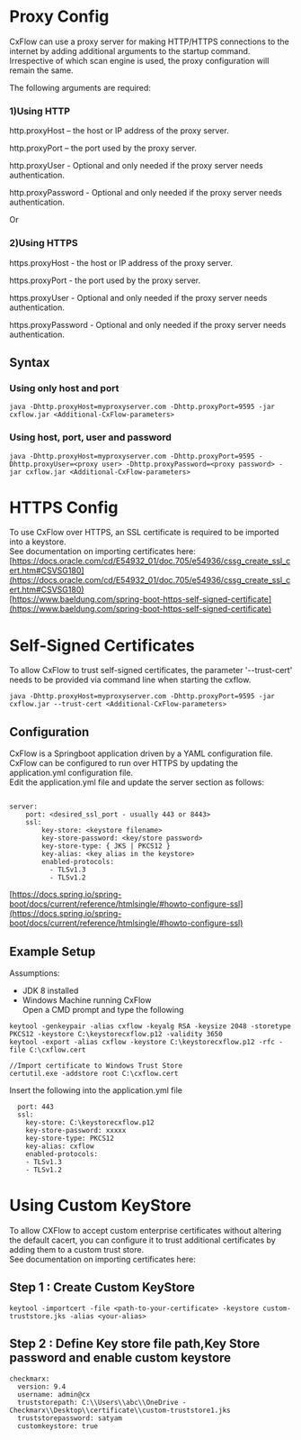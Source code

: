 
# Proxy Config

CxFlow can use a proxy server for making HTTP/HTTPS connections to the internet by adding additional arguments to the startup command. Irrespective of which scan engine is used, the proxy configuration will remain the same.

The following arguments are required:

### 1)Using HTTP
http.proxyHost – the host or IP address of the proxy server.

http.proxyPort – the port used by the proxy server.

http.proxyUser - Optional and only needed if the proxy server needs authentication.

http.proxyPassword - Optional and only needed if the proxy server needs authentication.

Or

### 2)Using HTTPS

https.proxyHost - the host or IP address of the proxy server.

https.proxyPort - the port used by the proxy server.

https.proxyUser - Optional and only needed if the proxy server needs authentication.

https.proxyPassword - Optional and only needed if the proxy server needs authentication.


## Syntax

### Using only host and port

```
java -Dhttp.proxyHost=myproxyserver.com -Dhttp.proxyPort=9595 -jar cxflow.jar <Additional-CxFlow-parameters>
```

### Using host, port, user and password

```
java -Dhttp.proxyHost=myproxyserver.com -Dhttp.proxyPort=9595 -Dhttp.proxyUser=<proxy user> -Dhttp.proxyPassword=<proxy password> -jar cxflow.jar <Additional-CxFlow-parameters>
```

# HTTPS Config

To use CxFlow over HTTPS, an SSL certificate is required to be imported into a keystore.
<br>See documentation on importing certificates here: 
<br>[https://docs.oracle.com/cd/E54932_01/doc.705/e54936/cssg_create_ssl_cert.htm#CSVSG180](https://docs.oracle.com/cd/E54932_01/doc.705/e54936/cssg_create_ssl_cert.htm#CSVSG180)
<br>[https://www.baeldung.com/spring-boot-https-self-signed-certificate](https://www.baeldung.com/spring-boot-https-self-signed-certificate)


# Self-Signed Certificates

To allow CxFlow to trust self-signed certificates, the parameter '--trust-cert' needs to be provided via command line when starting the cxflow.

```
java -Dhttp.proxyHost=myproxyserver.com -Dhttp.proxyPort=9595 -jar cxflow.jar --trust-cert <Additional-CxFlow-parameters>
```

## Configuration
CxFlow is a Springboot application driven by a YAML configuration file. CxFlow can be configured to run over HTTPS by updating the application.yml configuration file.
<br>Edit the application.yml file and update the server section as follows:
```

server:
    port: <desired_ssl_port - usually 443 or 8443>
    ssl:
        key-store: <keystore filename>
        key-store-password: <key/store password>
        key-store-type: { JKS | PKCS12 }
        key-alias: <key alias in the keystore>
        enabled-protocols:
          - TLSv1.3
          - TLSv1.2
```
[https://docs.spring.io/spring-boot/docs/current/reference/htmlsingle/#howto-configure-ssl](https://docs.spring.io/spring-boot/docs/current/reference/htmlsingle/#howto-configure-ssl)

## Example Setup
Assumptions:
  * JDK 8 installed
  * Windows Machine running CxFlow
<br>Open a CMD prompt and type the following
```
keytool -genkeypair -alias cxflow -keyalg RSA -keysize 2048 -storetype PKCS12 -keystore C:\keystorecxflow.p12 -validity 3650
keytool -export -alias cxflow -keystore C:\keystorecxflow.p12 -rfc -file C:\cxflow.cert
 
//Import certificate to Windows Trust Store
certutil.exe -addstore root C:\cxflow.cert
```
Insert the following into the application.yml file
```
  port: 443
  ssl:
    key-store: C:\keystorecxflow.p12
    key-store-password: xxxxx
    key-store-type: PKCS12
    key-alias: cxflow
    enabled-protocols:
    - TLSv1.3
    - TLSv1.2
```
# Using Custom KeyStore

To allow CXFlow to accept custom enterprise certificates without altering the default cacert, you can configure it to trust additional certificates by adding them to a custom trust store.<br>See documentation on importing certificates here:

## Step 1 : Create Custom KeyStore
```
keytool -importcert -file <path-to-your-certificate> -keystore custom-truststore.jks -alias <your-alias>

```

## Step 2 : Define Key store file path,Key Store password and enable custom keystore

```
checkmarx:
  version: 9.4
  username: admin@cx
  truststorepath: C:\\Users\\abc\\OneDrive - Checkmarx\\Desktop\\certificate\\custom-truststore1.jks
  truststorepassword: satyam
  customkeystore: true

```
